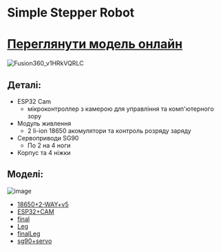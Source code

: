 # Simple Stepper Robot

# [Переглянути модель онлайн](https://a360.co/47lkZok)

![Fusion360_v1HRkVQRLC](https://github.com/user-attachments/assets/2b62cfe0-b46e-4006-b9ed-9c09325d36bb)

## Деталі:
- ESP32 Cam
  - мікроконтроллер з камерою для управління та комп'ютерного зору
- Модуль живлення
  - 2 li-ion 18650 акомулятори та контроль розряду заряду
- Сервоприводи SG90
  - По 2 на 4 ноги
- Корпус та 4 ніжки 


## Моделі:
![image](https://github.com/user-attachments/assets/44eee79c-31b4-4311-98d8-aa62af4c9cb3)

- [18650+2-WAY+v5](files/18650+2-WAY+v5.f3d)
- [ESP32+CAM](files/ESP32+CAM.f3d)
- [final](files/final.f3z)
- [Leg](files/Leg.f3d)
- [finalLeg](files/finalLeg.f3z)
- [sg90+servo](files/sg90+servo.f3d)
